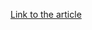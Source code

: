 [Link to the article](https://threat.boutique/2025/04/navigating-incident-response-when-logs-are-missing)
